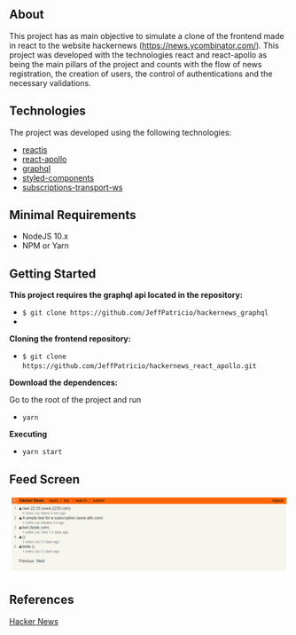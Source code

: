 ## About

This project has as main objective to simulate a clone of the frontend made in react to the website hackernews (https://news.ycombinator.com/).
This project was developed with the technologies react and react-apollo as being the main pillars of the project and counts with the flow of news registration, the creation of users, the control of authentications and the necessary validations.

## Technologies

The project was developed using the following technologies:

- [reactjs](https://pt-br.reactjs.org/)
- [react-apollo](https://github.com/apollographql/react-apollo)
- [graphql](https://www.npmjs.com/package/graphql)
- [styled-components](https://styled-components.com/)
- [subscriptions-transport-ws](https://github.com/apollographql/subscriptions-transport-ws)

## Minimal Requirements

- NodeJS 10.x
- NPM or Yarn

## Getting Started

<b>This project requires the graphql api located in the repository:</b>

- `$ git clone https://github.com/JeffPatricio/hackernews_graphql`
- 
<b>Cloning the frontend repository:</b>

- `$ git clone https://github.com/JeffPatricio/hackernews_react_apollo.git`

<b>Download the dependences:</b>

<p>Go to the root of the project and run</p>

- `yarn`

<b>Executing</b>

- `yarn start`

## Feed Screen

![Geekplant](docs/news.png)

## References

[Hacker News](https://news.ycombinator.com/)
